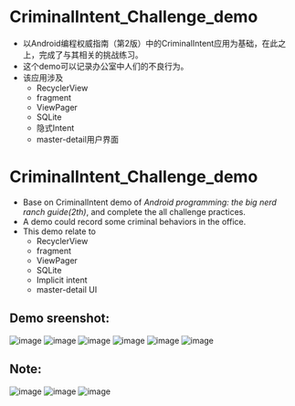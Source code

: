 # CriminalIntent_Challenge_demo
* 以Android编程权威指南（第2版）中的CriminalIntent应用为基础，在此之上，完成了与其相关的挑战练习。
* 这个demo可以记录办公室中人们的不良行为。
* 该应用涉及
     * RecyclerView
     * fragment
     * ViewPager
     * SQLite
     * 隐式Intent
     * master-detail用户界面
# CriminalIntent_Challenge_demo
* Base on CriminalIntent demo of *Android programming: the big nerd ranch guide(2th)*, and complete the all challenge practices.
* A demo could record some criminal behaviors in the office.
* This demo relate to
     * RecyclerView
     * fragment
     * ViewPager
     * SQLite
     * Implicit intent
     * master-detail UI
## Demo sreenshot:
![image](https://user-images.githubusercontent.com/25412051/38764558-ebbad422-3fe3-11e8-9c1f-5e249d869698.png)
![image](https://user-images.githubusercontent.com/25412051/38764563-037d8028-3fe4-11e8-9630-b5ecb9d24bf6.png)
![image](https://user-images.githubusercontent.com/25412051/38764577-47cb68bc-3fe4-11e8-82a0-6a4fca7942d1.png)
![image](https://user-images.githubusercontent.com/25412051/38764582-56bb41ee-3fe4-11e8-8387-2ff681b5b6de.png)
![image](https://user-images.githubusercontent.com/25412051/38764589-831a0aea-3fe4-11e8-9d7d-926ab6dcb945.png)
![image](https://user-images.githubusercontent.com/25412051/38764619-2cd09b6c-3fe5-11e8-8965-2e6f1dd5b4f9.png)
## Note:
![image](https://user-images.githubusercontent.com/25412051/38764467-21e9a5e8-3fe2-11e8-8996-5c8f912a53b6.png)
![image](https://user-images.githubusercontent.com/25412051/38764464-0911aa8e-3fe2-11e8-82c1-de134a327a11.png)
![image](https://user-images.githubusercontent.com/25412051/38764475-6e91e2e8-3fe2-11e8-9789-fd4f5085e6ee.png)


